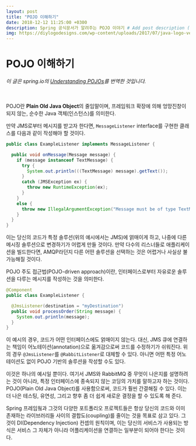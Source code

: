 ```yaml
---
layout: post
title: "POJO 이해하기"
date: 2018-12-12 11:25:00 +0300
description: Spring 공식문서가 알려주는 POJO 이야기 # Add post description (optional)
img: https://diylogodesigns.com/wp-content/uploads/2017/07/java-logo-vector-768x768.png # Add image post (optional)
---
```


# POJO 이해하기

*이 글은 spring.io의 [Understanding POJOs](https://spring.io/understanding/POJO)를 번역한 것입니다.*  
<br><br>

POJO란 **Plain Old Java Object**의 줄임말이며, 프레임워크 확장에 의해 엉망진창이 되지 않는, 순수한 Java 객체(인스턴스)를 의미한다.

만약 JMS로부터 메시지를 받고자 한다면, `MessageListener` interface를 구현한 클래스를 다음과 같이 작성해야 할 것이다.

```java
public class ExampleListener implements MessageListener {

  public void onMessage(Message message) {
    if (message instanceof TextMessage) {
      try {
        System.out.println(((TextMessage) message).getText());
      }
      catch (JMSException ex) {
        throw new RuntimeException(ex);
      }
    }
    else {
      throw new IllegalArgumentException("Message must be of type TextMessage");
    }
  }
}
```

이는 당신의 코드가 특정 솔루션(위의 예시에서는 JMS)에 얽매이게 하고, 나중에 다른 메시징 솔루션으로 변경하기가 어렵게 만들 것이다. 만약 다수의 리스너들로 애플리케이션을 빌드한다면, AMQP라던지 다른 어떤 솔루션을 선택하는 것은 어렵거나 사실상 불가능해질 것이다.

POJO 주도 접근법(POJO-driven approach)이란, 인터페이스로부터 자유로운 솔루션을 다루는 메시지를 작성하는 것을 의미한다.

```java
@Component
public class ExampleListener {

  @JmsListener(destination = "myDestination")
  public void processOrder(String message) {
    System.out.println(message);
  }
}
```

이 예시의 경우, 코드가 어떤 인터페이스에도 얽매이지 않는다. 대신, JMS 큐에 연결하는 책임이 어노테이션(annotation)으로 옮겨감으로써 코드를 수정하기가 쉬워진다. 위의 경우 `@JmsListener`를 `@RabbitListener`로 대체할 수 있다. 아니면 어떤 특정 어노테이션도 없이 POJO 기반의 솔루션을 작성할 수도 있다.

이것은 하나의 예시일 뿐이다. 여기서 JMS와 RabbitMQ 중 무엇이 나은지를 설명하려는 것이 아니라, 특정 인터페이스에 종속되지 않는 코딩의 가치를 말하고자 하는 것이다. POJO(Plain Old Java Object)를 사용함으로써, 코드가 훨씬 간결해질 수 있다. 이는 더 나은 테스팅, 유연성, 그리고 향후 좀 더 쉽게 새로운 결정을 할 수 있도록 해 준다.

Spring 프레임웤과 그것의 다양한 포트폴리오 프로젝트들은 항상 당신의 코드와 이미 존재하는 라이브러리들 사이의 결합도(coupling)를 줄이는 것을 목표로 삼고 있다. 그것이 DI(Dependency Injection) 컨셉의 원칙이며, 이는 당신의 서비스가 사용되는 방식은 서비스 그 자체가 아니라 어플리케이션을 연결하는 일부분이 되어야 한다는 것이다.